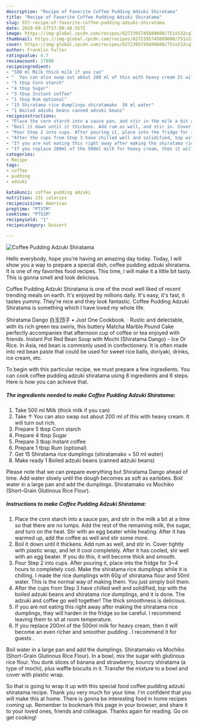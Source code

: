 ```yaml
---
description: "Recipe of Favorite Coffee Pudding Adzuki Shiratama"
title: "Recipe of Favorite Coffee Pudding Adzuki Shiratama"
slug: 557-recipe-of-favorite-coffee-pudding-adzuki-shiratama
date: 2020-09-27T17:09:48.557Z
image: https://img-global.cpcdn.com/recipes/6272395745689600/751x532cq70/coffee-pudding-adzuki-shiratama-recipe-main-photo.jpg
thumbnail: https://img-global.cpcdn.com/recipes/6272395745689600/751x532cq70/coffee-pudding-adzuki-shiratama-recipe-main-photo.jpg
cover: https://img-global.cpcdn.com/recipes/6272395745689600/751x532cq70/coffee-pudding-adzuki-shiratama-recipe-main-photo.jpg
author: Franklin Fuller
ratingvalue: 4.7
reviewcount: 17890
recipeingredient:
- "500 ml Milk thick milk if you can"
- "  You can also swap out about 200 ml of this with heavy cream It will turn out rich"
- "5 tbsp Corn starch"
- "4 tbsp Sugar"
- "3 tbsp Instant coffee"
- "1 tbsp Rum optional"
- "15 Shiratama rice dumplings shiratamako  50 ml water"
- "1 Boiled adzuki beans canned adzuki beans"
recipeinstructions:
- "Place the corn starch into a sauce pan, and stir in the milk a bit at a time so that there are no lumps. Add the rest of the remaining milk, the sugar, and turn on the heat. Stir with an egg beater while heating. After it has warmed up, add the coffee as well and stir some more."
- "Boil it down until it thickens. Add rum as well, and stir in. Cover tightly with plastic wrap, and let it cool completely. After it has cooled, stir well with an egg beater. If you do this, it will become thick and smooth."
- "Pour Step 2 into cups. After pouring it, place into the fridge for 3~4 hours to completely cool. Make the shiratama rice dumplings while it is chilling. I made the rice dumplings with 60g of shiratama flour and 50ml water. This is the normal way of making them. You just simply boil them."
- "After the cups from Step 3 have chilled well and solidified, top with the boiled adzuki beans and shiratama rice dumplings, and it is done. The adzuki and coffee go well together! The thick smoothness is delicious."
- "If you are not eating this right away after making the shiratama rice dumplings, they will harden in the fridge so be careful. I recommend leaving them to sit at room temperature."
- "If you replace 200ml of the 500ml milk for heavy cream, then it will become an even richer and smoother pudding . I recommend it for guests ."
categories:
- Recipe
tags:
- coffee
- pudding
- adzuki

katakunci: coffee pudding adzuki 
nutrition: 231 calories
recipecuisine: American
preptime: "PT37M"
cooktime: "PT51M"
recipeyield: "1"
recipecategory: Dessert

---
```



![Coffee Pudding Adzuki Shiratama](https://img-global.cpcdn.com/recipes/6272395745689600/751x532cq70/coffee-pudding-adzuki-shiratama-recipe-main-photo.jpg)

Hello everybody, hope you're having an amazing day today. Today, I will show you a way to prepare a special dish, coffee pudding adzuki shiratama. It is one of my favorites food recipes. This time, I will make it a little bit tasty. This is gonna smell and look delicious.

Coffee Pudding Adzuki Shiratama is one of the most well liked of recent trending meals on earth. It's enjoyed by millions daily. It's easy, it's fast, it tastes yummy. They're nice and they look fantastic. Coffee Pudding Adzuki Shiratama is something which I have loved my whole life.

Shiratama Dango 白玉団子 • Just One Cookbook. · Rustic and delectable, with its rich green tea swirls, this buttery Matcha Marble Pound Cake perfectly accompanies that afternoon cup of coffee or tea enjoyed with friends. Instant Pot Red Bean Soup with Mochi (Shiratama Dango) - Ice Or Rice. In Asia, red bean is commonly used in confectionery. It is often made into red bean paste that could be used for sweet rice balls, doriyaki, drinks, ice cream, etc.


To begin with this particular recipe, we must prepare a few ingredients. You can cook coffee pudding adzuki shiratama using 8 ingredients and 6 steps. Here is how you can achieve that.

<!--inarticleads1-->

##### The ingredients needed to make Coffee Pudding Adzuki Shiratama:

1. Take 500 ml Milk (thick milk if you can)
1. Take  ↑ You can also swap out about 200 ml of this with heavy cream. It will turn out rich.
1. Prepare 5 tbsp Corn starch
1. Prepare 4 tbsp Sugar
1. Prepare 3 tbsp Instant coffee
1. Prepare 1 tbsp Rum (optional)
1. Get 15 Shiratama rice dumplings (shiratamako + 50 ml water)
1. Make ready 1 Boiled adzuki beans (canned adzuki beans)


Please note that we can prepare everything but Shiratama Dango ahead of time. Add water slowly until the dough becomes as soft as earlobes. Boil water in a large pan and add the dumplings. Shiratamako vs Mochiko (Short-Grain Glutinous Rice Flour). 

<!--inarticleads2-->

##### Instructions to make Coffee Pudding Adzuki Shiratama:

1. Place the corn starch into a sauce pan, and stir in the milk a bit at a time so that there are no lumps. Add the rest of the remaining milk, the sugar, and turn on the heat. Stir with an egg beater while heating. After it has warmed up, add the coffee as well and stir some more.
1. Boil it down until it thickens. Add rum as well, and stir in. Cover tightly with plastic wrap, and let it cool completely. After it has cooled, stir well with an egg beater. If you do this, it will become thick and smooth.
1. Pour Step 2 into cups. After pouring it, place into the fridge for 3~4 hours to completely cool. Make the shiratama rice dumplings while it is chilling. I made the rice dumplings with 60g of shiratama flour and 50ml water. This is the normal way of making them. You just simply boil them.
1. After the cups from Step 3 have chilled well and solidified, top with the boiled adzuki beans and shiratama rice dumplings, and it is done. The adzuki and coffee go well together! The thick smoothness is delicious.
1. If you are not eating this right away after making the shiratama rice dumplings, they will harden in the fridge so be careful. I recommend leaving them to sit at room temperature.
1. If you replace 200ml of the 500ml milk for heavy cream, then it will become an even richer and smoother pudding . I recommend it for guests .


Boil water in a large pan and add the dumplings. Shiratamako vs Mochiko (Short-Grain Glutinous Rice Flour). In a bowl, mix the sugar with glutinous rice flour. You dunk slices of banana and strawberry, bouncy shiratama (a type of mochi), plus waffle biscuits in it. Transfer the mixture to a bowl and cover with plastic wrap. 

So that is going to wrap it up with this special food coffee pudding adzuki shiratama recipe. Thank you very much for your time. I'm confident that you will make this at home. There is gonna be interesting food in home recipes coming up. Remember to bookmark this page in your browser, and share it to your loved ones, friends and colleague. Thanks again for reading. Go on get cooking!
